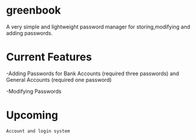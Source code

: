 # greenbook

A very simple and lightweight password manager for storing,modifying and adding passwords.
# Current Features
-Adding Passwords for Bank Accounts (required three passwords) and General Accounts (required one password)

-Modifying Passwords
# Upcoming
    Account and login system
